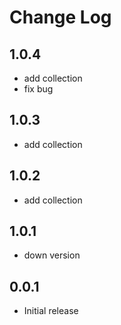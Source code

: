 # Change Log
## 1.0.4
* add collection
* fix bug
## 1.0.3
* add collection
## 1.0.2
* add collection
## 1.0.1
* down version

## 0.0.1
* Initial release